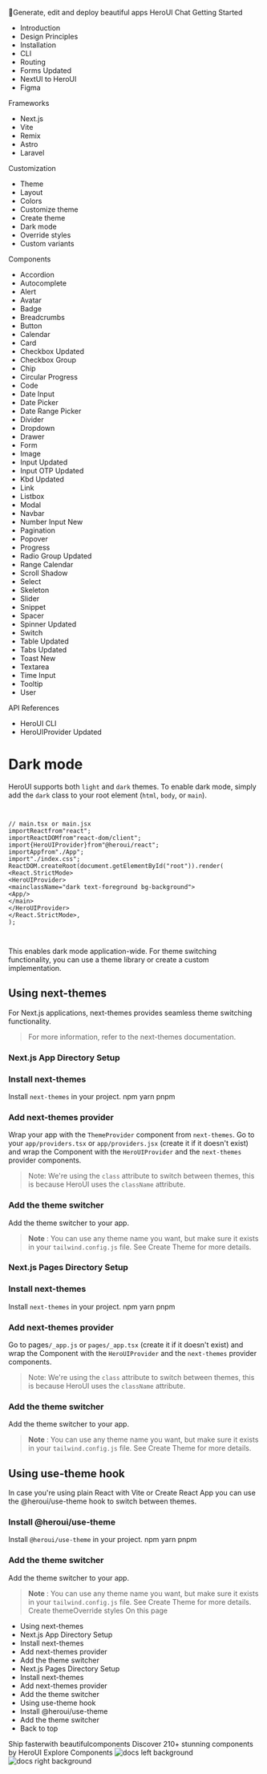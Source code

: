 🚀Generate, edit and deploy beautiful apps
HeroUI Chat
Getting Started
  * Introduction
  * Design Principles
  * Installation
  * CLI
  * Routing
  * Forms
Updated
  * NextUI to HeroUI
  * Figma


Frameworks
  * Next.js
  * Vite
  * Remix
  * Astro
  * Laravel


Customization
  * Theme
  * Layout
  * Colors
  * Customize theme
  * Create theme
  * Dark mode
  * Override styles
  * Custom variants


Components
  * Accordion
  * Autocomplete
  * Alert
  * Avatar
  * Badge
  * Breadcrumbs
  * Button
  * Calendar
  * Card
  * Checkbox
Updated
  * Checkbox Group
  * Chip
  * Circular Progress
  * Code
  * Date Input
  * Date Picker
  * Date Range Picker
  * Divider
  * Dropdown
  * Drawer
  * Form
  * Image
  * Input
Updated
  * Input OTP
Updated
  * Kbd
Updated
  * Link
  * Listbox
  * Modal
  * Navbar
  * Number Input
New
  * Pagination
  * Popover
  * Progress
  * Radio Group
Updated
  * Range Calendar
  * Scroll Shadow
  * Select
  * Skeleton
  * Slider
  * Snippet
  * Spacer
  * Spinner
Updated
  * Switch
  * Table
Updated
  * Tabs
Updated
  * Toast
New
  * Textarea
  * Time Input
  * Tooltip
  * User


API References
  * HeroUI CLI
  * HeroUIProvider
Updated


# Dark mode
HeroUI supports both `light` and `dark` themes. To enable dark mode, simply add the `dark` class to your root element (`html`, `body`, or `main`).
```

```

```

// main.tsx or main.jsx
importReactfrom"react";
importReactDOMfrom"react-dom/client";
import{HeroUIProvider}from"@heroui/react";
importAppfrom"./App";
import"./index.css";
ReactDOM.createRoot(document.getElementById("root")).render(
<React.StrictMode>
<HeroUIProvider>
<mainclassName="dark text-foreground bg-background">
<App/>
</main>
</HeroUIProvider>
</React.StrictMode>,
);

```


```


```

This enables dark mode application-wide. For theme switching functionality, you can use a theme library or create a custom implementation.
## Using next-themes
For Next.js applications, next-themes provides seamless theme switching functionality.
> For more information, refer to the next-themes documentation.
### Next.js App Directory Setup
### Install next-themes
Install `next-themes` in your project.
npm
yarn
pnpm
### Add next-themes provider
Wrap your app with the `ThemeProvider` component from `next-themes`.
Go to your `app/providers.tsx` or `app/providers.jsx` (create it if it doesn't exist) and wrap the Component with the `HeroUIProvider` and the `next-themes` provider components.
> Note: We're using the `class` attribute to switch between themes, this is because HeroUI uses the `className` attribute.
### Add the theme switcher
Add the theme switcher to your app.
> **Note** : You can use any theme name you want, but make sure it exists in your `tailwind.config.js` file. See Create Theme for more details.
### Next.js Pages Directory Setup
### Install next-themes
Install `next-themes` in your project.
npm
yarn
pnpm
### Add next-themes provider
Go to pages`/_app.js` or `pages/_app.tsx` (create it if it doesn't exist) and wrap the Component with the `HeroUIProvider` and the `next-themes` provider components.
> Note: We're using the `class` attribute to switch between themes, this is because HeroUI uses the `className` attribute.
### Add the theme switcher
Add the theme switcher to your app.
> **Note** : You can use any theme name you want, but make sure it exists in your `tailwind.config.js` file. See Create Theme for more details.
## Using use-theme hook
In case you're using plain React with Vite or Create React App you can use the @heroui/use-theme hook to switch between themes.
### Install @heroui/use-theme
Install `@heroui/use-theme` in your project.
npm
yarn
pnpm
### Add the theme switcher
Add the theme switcher to your app.
> **Note** : You can use any theme name you want, but make sure it exists in your `tailwind.config.js` file. See Create Theme for more details.
Create themeOverride styles
On this page
  * Using next-themes
  * Next.js App Directory Setup
  * Install next-themes
  * Add next-themes provider
  * Add the theme switcher
  * Next.js Pages Directory Setup
  * Install next-themes
  * Add next-themes provider
  * Add the theme switcher
  * Using use-theme hook
  * Install @heroui/use-theme
  * Add the theme switcher
  * Back to top


Ship fasterwith beautifulcomponents
Discover 210+ stunning components by HeroUI
Explore Components
![docs left background](https://heroui-assets.nyc3.cdn.digitaloceanspaces.com/images/docs-left.png)
![docs right background](https://heroui-assets.nyc3.cdn.digitaloceanspaces.com/images/docs-right.png)

